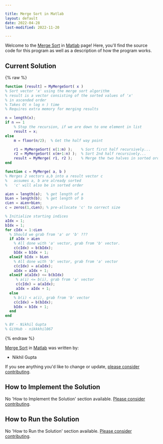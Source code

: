 ```yaml
---

title: Merge Sort in Matlab
layout: default
date: 2022-04-28
last-modified: 2022-11-20

---
```


Welcome to the [Merge Sort](https://sampleprograms.io/projects/merge-sort) in [Matlab](https://sampleprograms.io/languages/matlab) page! Here, you'll find the source code for this program as well as a description of how the program works.

## Current Solution

{% raw %}

```matlab
function [result] = MyMergeSort( x )
% Sort vector 'x' using the merge sort algorithm
% result is a vector consisting of the sorted values of 'x' 
% in ascended order
% Takes O( n log n ) time
% Requires extra memory for merging results

n = length(x);
if n == 1
    % Stop the recursion, if we are down to one element in list
    result = x;
else
    m = floor(n/2);  % Get the half way point

    r1 = MyMergeSort( x(1:m) );    % Sort first half recursively...
    r2 = MyMergeSort( x(m+1:n) );  % Sort 2nd half recursively...
    result = MyMerge( r1, r2 );    % Merge the two halves in sorted order
end

function c = MyMerge( a, b )
% Merges 2 vectors a,b into a result vector c 
%   assumes a, b are already sorted
%   'c' will also be in sorted order

aLen = length(a);  % get length of a
bLen = length(b);  % get length of b
cLen = aLen+bLen;
c = zeros(1,cLen); % pre-allocate 'c' to correct size

% Initialize starting indices
aIdx = 1;
bIdx = 1;
for cIdx = 1:cLen
  % Should we grab from 'a' or 'b' ???
  if aIdx > aLen
    % All done with 'a' vector, grab from 'b' vector.
    c(cIdx) = b(bIdx); 
    bIdx = bIdx + 1;
  elseif bIdx > bLen
    % All done with 'b' vector, grab from 'a' vector
    c(cIdx) = a(aIdx); 
    aIdx = aIdx + 1;
  elseif a(aIdx) <= b(bIdx)
     % a(i) <= b(i), grab from 'a' vector
     c(cIdx) = a(aIdx); 
     aIdx = aIdx + 1;
  else
    % b(i) < a(i), grab from 'b' vector
    c(cIdx) = b(bIdx); 
    bIdx = bIdx + 1;
  end
end

% BY - Nikhil Gupta
% GitHub - nikkkhil067
```

{% endraw %}

[Merge Sort](https://sampleprograms.io/projects/merge-sort) in [Matlab](https://sampleprograms.io/languages/matlab) was written by:

- Nikhil Gupta

If you see anything you'd like to change or update, [please consider contributing](https://github.com/TheRenegadeCoder/sample-programs).

## How to Implement the Solution

No 'How to Implement the Solution' section available. [Please consider contributing](https://github.com/TheRenegadeCoder/sample-programs-website).

## How to Run the Solution

No 'How to Run the Solution' section available. [Please consider contributing](https://github.com/TheRenegadeCoder/sample-programs-website).